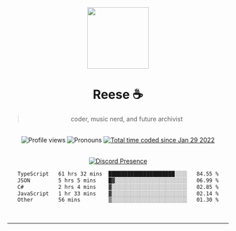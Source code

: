<div align='center'>
  <img src='https://avatars.githubusercontent.com/u/73779441?v=4' width='140' height='140' />
  <h1>Reese ☕️</h1>
  <blockquote>coder, music nerd, and future archivist</blockquote>
  
  <br />
  
  <img alt="Profile views" src="https://komarev.com/ghpvc/?username=ruffpuff1" />
  <img alt='Pronouns' src='https://img.shields.io/endpoint?url=https://pronoundb.org/shields/61181f81be124c42b207bffd' />
  <a href="https://wakatime.com/@72bf611d-9557-4a85-aa1d-46f6a3346744"><img src="https://wakatime.com/badge/user/72bf611d-9557-4a85-aa1d-46f6a3346744.svg" alt="Total time coded since Jan 29 2022" /></a>

<br />
<br />

<div align='center'>
  
[![Discord Presence](https://lanyard.cnrad.dev/api/486396074282450946)](https://discord.com/users/486396074282450946)
  
</div>

<div align='center'>
  
<!--START_SECTION:waka-->

```txt
TypeScript   61 hrs 32 mins  █████████████████████░░░░   84.55 %
JSON         5 hrs 5 mins    █▓░░░░░░░░░░░░░░░░░░░░░░░   06.99 %
C#           2 hrs 4 mins    ▓░░░░░░░░░░░░░░░░░░░░░░░░   02.85 %
JavaScript   1 hr 33 mins    ▓░░░░░░░░░░░░░░░░░░░░░░░░   02.14 %
Other        56 mins         ▒░░░░░░░░░░░░░░░░░░░░░░░░   01.30 %
```

<!--END_SECTION:waka-->
  
</div>
  
</div><br />

<hr />
